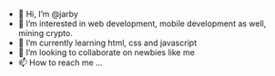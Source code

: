 - 👋 Hi, I’m @jarby
- 👀 I’m interested in web development, mobile development as well, mining crypto.
- 🌱 I’m currently learning html, css and javascript
- 💞️ I’m looking to collaborate on newbies like me
- 📫 How to reach me ...

<!---
jarbytorrejadacillo/Intro is a ✨ special ✨ repository because its `README.md` (this file) appears on your GitHub profile.
You can click the Preview link to take a look at your changes.
--->
